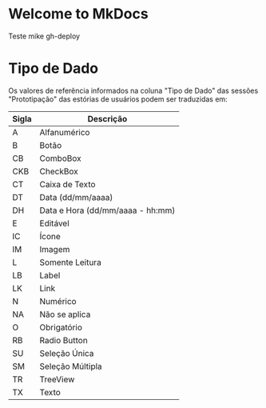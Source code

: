 # Welcome to MkDocs

Teste mike gh-deploy

# Tipo de Dado

Os valores de referência informados na coluna "Tipo de Dado" das sessões "Prototipação" das estórias de usuários podem ser traduzidas em:

| Sigla |            Descrição             |
|-------|----------------------------------|
| A     | Alfanumérico                     |
| B     | Botão                            |
| CB    | ComboBox                         |
| CKB   | CheckBox                         |
| CT    | Caixa de Texto                   |
| DT    | Data (dd/mm/aaaa)                |
| DH    | Data e Hora (dd/mm/aaaa - hh:mm) |
| E     | Editável                         |
| IC    | Ícone                            |
| IM    | Imagem                           |
| L     | Somente Leitura                  |
| LB    | Label                            |
| LK    | Link                             |
| N     | Numérico                         |
| NA    | Não se aplica                    |
| O     | Obrigatório                      |
| RB    | Radio Button                     |
| SU    | Seleção Única                    |
| SM    | Seleção Múltipla                 |
| TR    | TreeView                         |
| TX    | Texto                            |
